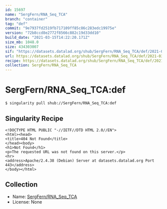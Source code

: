 ```yaml
---
id: 15697
name: "SergFern/RNA_Seq_TCA"
branch: "container"
tag: "def"
commit: "9e7937fd2519fb717109ff85c86c283edc19975e"
version: "72b8ccd8e2772f8566c882c19d33dd10"
build_date: "2021-03-15T14:22:20.171Z"
size_mb: 1048.0
size: 434303007
sif: "https://datasets.datalad.org/shub/SergFern/RNA_Seq_TCA/def/2021-03-15-9e7937fd-72b8ccd8/72b8ccd8e2772f8566c882c19d33dd10.sif"
url: https://datasets.datalad.org/shub/SergFern/RNA_Seq_TCA/def/2021-03-15-9e7937fd-72b8ccd8/
recipe: https://datasets.datalad.org/shub/SergFern/RNA_Seq_TCA/def/2021-03-15-9e7937fd-72b8ccd8/Singularity
collection: SergFern/RNA_Seq_TCA
---
```


# SergFern/RNA_Seq_TCA:def

```bash
$ singularity pull shub://SergFern/RNA_Seq_TCA:def
```

## Singularity Recipe

```singularity
<!DOCTYPE HTML PUBLIC "-//IETF//DTD HTML 2.0//EN">
<html><head>
<title>404 Not Found</title>
</head><body>
<h1>Not Found</h1>
<p>The requested URL was not found on this server.</p>
<hr>
<address>Apache/2.4.38 (Debian) Server at datasets.datalad.org Port 443</address>
</body></html>
```

## Collection

 - Name: [SergFern/RNA_Seq_TCA](https://github.com/SergFern/RNA_Seq_TCA)
 - License: None

